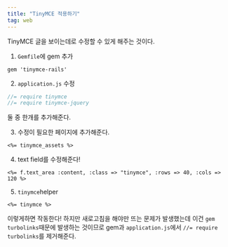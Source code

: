 ```yaml
---
title: "TinyMCE 적용하기"
tag: web
---
```


TinyMCE 글을 보이는데로 수정할 수 있게 해주는 것이다.

1. `Gemfile`에 gem 추가
```
gem 'tinymce-rails'
```

2. `application.js` 수정
```js
//= require tinymce
//= require tinymce-jquery
```
둘 중 한개를 추가해준다.

3. 수정이 필요한 페이지에 추가해준다.
```erb
<%= tinymce_assets %>
```

4. text field를 수정해준다!
```erb
<%= f.text_area :content, :class => "tinymce", :rows => 40, :cols => 120 %>
```

5. `tinymce`helper
```erb
<%= tinymce %>
```

이렇게하면 작동한다! 하지만 새로고침을 해야만 뜨는 문제가 발생했는데 이건 `gem turbolinks`때문에 발생하는 것이므로 gem과 `application.js`에서 `//= require turbolinks`를 제거해준다.